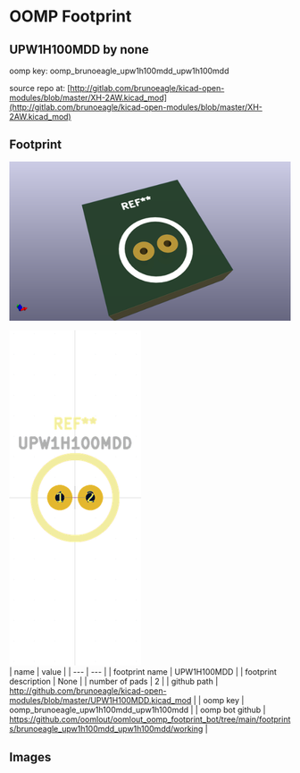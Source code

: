 # OOMP Footprint  
## UPW1H100MDD  by none  
  
oomp key: oomp_brunoeagle_upw1h100mdd_upw1h100mdd  
  
source repo at: [http://gitlab.com/brunoeagle/kicad-open-modules/blob/master/XH-2AW.kicad_mod](http://gitlab.com/brunoeagle/kicad-open-modules/blob/master/XH-2AW.kicad_mod)  
## Footprint  
  
[![working_kicad_pcb_3d.png](working_kicad_pcb_3d_600.png)](working_kicad_pcb_3d.png)  
  
[![working.png](working_600.png)](working.png)  
| name | value | 
| --- | --- | 
| footprint name | UPW1H100MDD | 
| footprint description | None | 
| number of pads | 2 | 
| github path | http://github.com/brunoeagle/kicad-open-modules/blob/master/UPW1H100MDD.kicad_mod | 
| oomp key | oomp_brunoeagle_upw1h100mdd_upw1h100mdd | 
| oomp bot github | https://github.com/oomlout/oomlout_oomp_footprint_bot/tree/main/footprints/brunoeagle_upw1h100mdd_upw1h100mdd/working | 
## Images  
